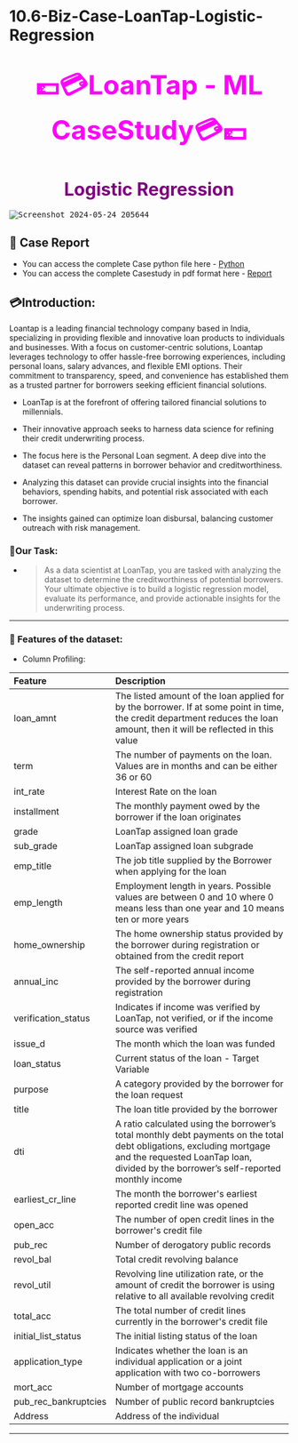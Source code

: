 # 10.6-Biz-Case-LoanTap-Logistic-Regression

<h1 align='center'> <font color='magenta'><font size=7>💷💳LoanTap - ML CaseStudy💳💷 </font> </font></h1>
<h1 align='center'><font color='purple'><font size=6>Logistic Regression</font> </font></h1>

<kbd>![Screenshot 2024-05-24 205644](https://github.com/KasiMuthuveerappan/LoanTap-LogisticRegression/assets/142071405/31e9cd41-dbcb-4c57-a5aa-7705be2fca00)</kbd>


## 📝 Case Report
- You can access the complete Case python file here - [Python](https://github.com/KasiMuthuveerappan/LoanTap-LogisticRegression/blob/main/LoanTap_k-Mastercopy.ipynb)
- You can access the complete Casestudy in pdf format here - [Report](https://github.com/KasiMuthuveerappan/LoanTap-LogisticRegression/blob/main/LoanTap_k-Mastercopy.pdf)

## 💳Introduction:

Loantap is a leading financial technology company based in India, specializing in providing flexible and innovative loan products to individuals and businesses. With a focus on customer-centric solutions, Loantap leverages technology to offer hassle-free borrowing experiences, including personal loans, salary advances, and flexible EMI options. Their commitment to transparency, speed, and convenience has established them as a trusted partner for borrowers seeking efficient financial solutions.

- LoanTap is at the forefront of offering tailored financial solutions to millennials.

- Their innovative approach seeks to harness data science for refining their credit underwriting process.

- The focus here is the Personal Loan segment. A deep dive into the dataset can reveal patterns in borrower behavior and creditworthiness.

- Analyzing this dataset can provide crucial insights into the financial behaviors, spending habits, and potential risk associated with each borrower.

- The insights gained can optimize loan disbursal, balancing customer outreach with risk management.



### 🔹Our Task:

- > As a data scientist at LoanTap,  you are tasked with analyzing the dataset to determine the creditworthiness of potential borrowers. Your ultimate objective is to build a logistic regression model, evaluate its performance, and provide actionable insights for the underwriting process.


------
        
### 📃 Features of the dataset:

- Column Profiling:

| Feature | Description |
|:--------|:------------|
| loan_amnt | The listed amount of the loan applied for by the borrower. If at some point in time, the credit department reduces the loan amount, then it will be reflected in this value|
| term | The number of payments on the loan. Values are in months and can be either 36 or 60|
| int_rate | Interest Rate on the loan|
| installment | The monthly payment owed by the borrower if the loan originates|
| grade | LoanTap assigned loan grade|
| sub_grade | LoanTap assigned loan subgrade|
| emp_title |The job title supplied by the Borrower when applying for the loan|
| emp_length | Employment length in years. Possible values are between 0 and 10 where 0 means less than one year and 10 means ten or more years|
| home_ownership | The home ownership status provided by the borrower during registration or obtained from the credit report|
| annual_inc | The self-reported annual income provided by the borrower during registration|
| verification_status | Indicates if income was verified by LoanTap, not verified, or if the income source was verified|
| issue_d | The month which the loan was funded|
| loan_status | Current status of the loan - Target Variable|
| purpose | A category provided by the borrower for the loan request|
| title | The loan title provided by the borrower|
| dti | A ratio calculated using the borrower’s total monthly debt payments on the total debt obligations, excluding mortgage and the requested LoanTap loan, divided by the borrower’s self-reported monthly income|
| earliest_cr_line |The month the borrower's earliest reported credit line was opened|
| open_acc | The number of open credit lines in the borrower's credit file|
| pub_rec | Number of derogatory public records|
| revol_bal | Total credit revolving balance|
| revol_util | Revolving line utilization rate, or the amount of credit the borrower is using relative to all available revolving credit|
| total_acc | The total number of credit lines currently in the borrower's credit file|
| initial_list_status | The initial listing status of the loan| Possible values are – W, F|
| application_type | Indicates whether the loan is an individual application or a joint application with two co-borrowers|
| mort_acc | Number of mortgage accounts|
| pub_rec_bankruptcies | Number of public record bankruptcies|
| Address| Address of the individual|

----
